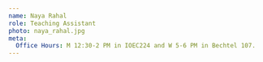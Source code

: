 ```yaml
---
name: Naya Rahal
role: Teaching Assistant
photo: naya_rahal.jpg
meta:
  Office Hours: M 12:30-2 PM in IOEC224 and W 5-6 PM in Bechtel 107.
---
```

